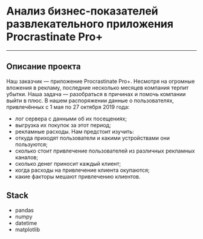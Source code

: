 # Анализ бизнес-показателей развлекательного приложения Procrastinate Pro+
---
**Описание проекта**
---
Наш заказчик — приложение Procrastinate Pro+. Несмотря на огромные вложения в рекламу, последние несколько месяцев компания терпит убытки. Наша задача — разобраться в причинах и помочь компании выйти в плюс.
В нашем распоряжении данные о пользователях, привлечённых с 1 мая по 27 октября 2019 года:
- лог сервера с данными об их посещениях;
- выгрузка их покупок за этот период;
- рекламные расходы.
Нам предстоит изучить:
- откуда приходят пользователи и какими устройствами они пользуются;
- сколько стоит привлечение пользователей из различных рекламных каналов;
- сколько денег приносит каждый клиент;
- когда расходы на привлечение клиента окупаются;
- какие факторы мешают привлечению клиентов.

**Stack**
---
- pandas
- numpy
- datetime
- matplotlib
